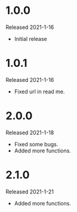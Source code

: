 # 1.0.0

Released 2021-1-16

- Initial release

# 1.0.1

Released 2021-1-16

- Fixed url in read me.

# 2.0.0

Released 2021-1-18

- Fixed some bugs.
- Added more functions.

# 2.1.0

Released 2021-1-21

- Added more functions.
